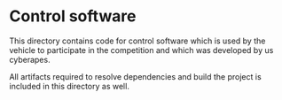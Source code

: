 Control software
====

This directory contains code for control software which is used by the vehicle to participate in the competition and which was developed by us cyberapes.

All artifacts required to resolve dependencies and build the project is included in this directory as well.
